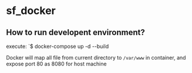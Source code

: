 # sf_docker

## How to run developent environment?
execute: 
`$ docker-compose up -d --build

Docker will map all file from current directory to `/var/www` in container, and expose port 80 as 8080 for host machine
